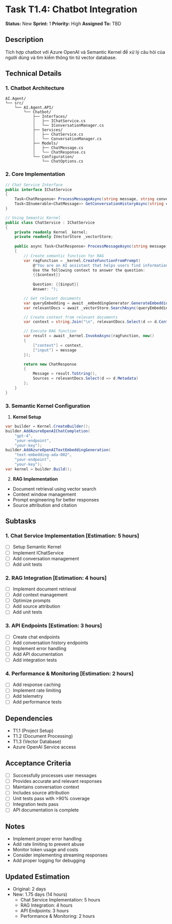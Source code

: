 # Task T1.4: Chatbot Integration
**Status:** New
**Sprint:** 1
**Priority:** High
**Assigned To:** TBD

## Description
Tích hợp chatbot với Azure OpenAI và Semantic Kernel để xử lý câu hỏi của người dùng và tìm kiếm thông tin từ vector database.

## Technical Details

### 1. Chatbot Architecture
```
AI.Agent/
└── src/
    └── AI.Agent.API/
        └── Chatbot/
            ├── Interfaces/
            │   ├── IChatService.cs
            │   └── IConversationManager.cs
            ├── Services/
            │   ├── ChatService.cs
            │   └── ConversationManager.cs
            ├── Models/
            │   ├── ChatMessage.cs
            │   └── ChatResponse.cs
            └── Configuration/
                └── ChatOptions.cs
```

### 2. Core Implementation
```csharp
// Chat Service Interface
public interface IChatService
{
    Task<ChatResponse> ProcessMessageAsync(string message, string conversationId);
    Task<IEnumerable<ChatMessage>> GetConversationHistoryAsync(string conversationId);
}

// Using Semantic Kernel
public class ChatService : IChatService
{
    private readonly Kernel _kernel;
    private readonly IVectorStore _vectorStore;
    
    public async Task<ChatResponse> ProcessMessageAsync(string message, string conversationId)
    {
        // Create semantic function for RAG
        var ragFunction = _kernel.CreateFunctionFromPrompt(
            @"You are an AI assistant that helps users find information from documents.
            Use the following context to answer the question:
            {{$context}}
            
            Question: {{$input}}
            Answer: ");

        // Get relevant documents
        var queryEmbedding = await _embeddingGenerator.GenerateEmbeddingAsync(message);
        var relevantDocs = await _vectorStore.SearchAsync(queryEmbedding);

        // Create context from relevant documents
        var context = string.Join("\n", relevantDocs.Select(d => d.Content));

        // Execute RAG function
        var result = await _kernel.InvokeAsync(ragFunction, new()
        {
            ["context"] = context,
            ["input"] = message
        });

        return new ChatResponse
        {
            Message = result.ToString(),
            Sources = relevantDocs.Select(d => d.Metadata)
        };
    }
}
```

### 3. Semantic Kernel Configuration
1. **Kernel Setup**
```csharp
var builder = Kernel.CreateBuilder();
builder.AddAzureOpenAIChatCompletion(
    "gpt-4",
    "your-endpoint",
    "your-key");
builder.AddAzureOpenAITextEmbeddingGeneration(
    "text-embedding-ada-002",
    "your-endpoint",
    "your-key");
var kernel = builder.Build();
```

2. **RAG Implementation**
- Document retrieval using vector search
- Context window management
- Prompt engineering for better responses
- Source attribution and citation

## Subtasks

### 1. Chat Service Implementation [Estimation: 5 hours]
- [ ] Setup Semantic Kernel
- [ ] Implement IChatService
- [ ] Add conversation management
- [ ] Add unit tests

### 2. RAG Integration [Estimation: 4 hours]
- [ ] Implement document retrieval
- [ ] Add context management
- [ ] Optimize prompts
- [ ] Add source attribution
- [ ] Add unit tests

### 3. API Endpoints [Estimation: 3 hours]
- [ ] Create chat endpoints
- [ ] Add conversation history endpoints
- [ ] Implement error handling
- [ ] Add API documentation
- [ ] Add integration tests

### 4. Performance & Monitoring [Estimation: 2 hours]
- [ ] Add response caching
- [ ] Implement rate limiting
- [ ] Add telemetry
- [ ] Add performance tests

## Dependencies
- T1.1 (Project Setup)
- T1.2 (Document Processing)
- T1.3 (Vector Database)
- Azure OpenAI Service access

## Acceptance Criteria
- [ ] Successfully processes user messages
- [ ] Provides accurate and relevant responses
- [ ] Maintains conversation context
- [ ] Includes source attribution
- [ ] Unit tests pass with >90% coverage
- [ ] Integration tests pass
- [ ] API documentation is complete

## Notes
- Implement proper error handling
- Add rate limiting to prevent abuse
- Monitor token usage and costs
- Consider implementing streaming responses
- Add proper logging for debugging

## Updated Estimation
- Original: 2 days
- New: 1.75 days (14 hours)
  - Chat Service Implementation: 5 hours
  - RAG Integration: 4 hours
  - API Endpoints: 3 hours
  - Performance & Monitoring: 2 hours 